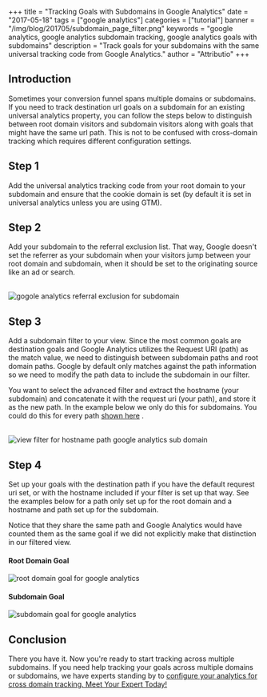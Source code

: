 +++
title = "Tracking Goals with Subdomains in Google Analytics"
date = "2017-05-18"
tags = ["google analytics"]
categories = ["tutorial"]
banner = "/img/blog/201705/subdomain_page_filter.png"
keywords = "google analytics, google analytics subdomain tracking, google analytics goals with subdomains"
description = "Track goals for your subdomains with the same universal tracking code from Google Analytics."
author = "Attributio"
+++


## Introduction

Sometimes your conversion funnel spans multiple domains or subdomains. If you need to track destination url goals on a subdomain for an existing universal analytics property, you can follow the steps below to distinguish between root domain visitors and subdomain visitors along with goals that might have the same url path. This is not to be confused with cross-domain tracking which requires different configuration settings.

## Step 1

Add the universal analytics tracking code from your root domain to your subdomain and ensure that the cookie domain is set (by default it is set in universal analytics unless you are using GTM).
 
## Step 2

Add your subdomain to the referral exclusion list. That way, Google doesn't set the referrer as your subdomain when your visitors jump between your root domain and subdomain, when it should be set to the originating source like an ad or search.

<br>

<img class="img-responsive img-thumbnail" src="/img/blog/201705/add_referral_exclusion.png" alt="gogole analytics referral exclusion for subdomain" />

<br>


## Step 3

Add a subdomain filter to your view. Since the most common goals are destination goals and Google Analytics utilizes the Request URI (path) as the match value, we need to distinguish between subdomain paths and root domain paths. Google by default only matches against the path information so we need to modify the path data to include the subdomain in our filter.

You want to select the advanced filter and extract the hostname (your subdomain) and concatenate it with the request uri (your path), and store it as the new path. In the example below we only do this for subdomains. You could do this for every path [shown here](https://support.google.com/analytics/answer/1012243?hl=en) .


<br>

<img class="img-responsive img-thumbnail" src="/img/blog/201705/subdomain_page_filter.png" alt="view filter for hostname path google analytics sub domain" />

<br>


## Step 4

Set up your goals with the destination path if you have the default requrest uri set, or with the hostname included if your filter is set up that way. See the examples below for a path only set up for the root domain and a hostname and path set up for the subdomain. 

Notice that they share the same path and Google Analytics would have counted them as the same goal if we did not explicitly make that distinction in our filtered view.

<div class="row">
<div class="col-md-6">
<h4>Root Domain Goal</h4>
<img class="img-responsive img-thumbnail" src="/img/blog/201705/root_domain_goal.png" alt="root domain goal for google analytics" />
</div>

<div class="col-md-6">
<h4>Subdomain Goal</h4>
<img class="img-responsive img-thumbnail" src="/img/blog/201705/subdomain_goal.png" alt="subdomain goal for google analytics" />
</div>
</div>

## Conclusion

There you have it. Now you're ready to start tracking across multiple subdomains. If you need help tracking your goals across multiple domains or subdomains, we have experts standing by to [configure your analytics for cross domain tracking. Meet Your Expert Today!](/support/)
